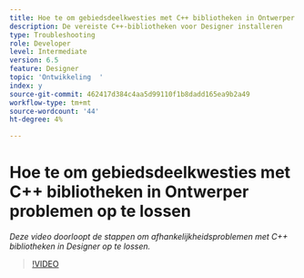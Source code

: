 ```yaml
---
title: Hoe te om gebiedsdeelkwesties met C++ bibliotheken in Ontwerper problemen op te lossen
description: De vereiste C++-bibliotheken voor Designer installeren
type: Troubleshooting
role: Developer
level: Intermediate
version: 6.5
feature: Designer
topic: 'Ontwikkeling  '
index: y
source-git-commit: 462417d384c4aa5d99110f1b8dadd165ea9b2a49
workflow-type: tm+mt
source-wordcount: '44'
ht-degree: 4%

---
```



# Hoe te om gebiedsdeelkwesties met C++ bibliotheken in Ontwerper problemen op te lossen

*Deze video doorloopt de stappen om afhankelijkheidsproblemen met C++ bibliotheken in Designer op te lossen.*

>[!VIDEO](https://video.tv.adobe.com/v/335576?quality=9&learn=on)

